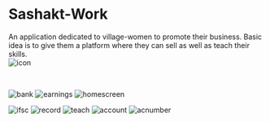 # Sashakt-Work
An application dedicated to village-women to promote their business. Basic idea is to give them a platform where they can sell as well as teach their skills.<br>
![icon](https://user-images.githubusercontent.com/89197840/163811454-ed032d4d-e427-4273-a079-3a5a1e6827d8.PNG)

<br>

![bank](https://user-images.githubusercontent.com/89197840/163811442-2e01b825-b31a-4dcc-b98b-d815bb3c71be.PNG)
![earnings](https://user-images.githubusercontent.com/89197840/163811451-43c4f431-3da5-42cd-ba35-4ceb49338a66.PNG)
![homescreen](https://user-images.githubusercontent.com/89197840/163811452-b73942d3-a86f-4c17-a6c7-f97e0fa5642f.PNG)

![ifsc](https://user-images.githubusercontent.com/89197840/163811456-55703ddd-4c1f-4f76-a800-48b006e73d7a.PNG)
![record](https://user-images.githubusercontent.com/89197840/163811457-5d9c243a-800d-4643-b39b-fcba84bc71c1.PNG)
![teach](https://user-images.githubusercontent.com/89197840/163811460-b47f3384-bd74-4db9-94ab-c2bc08326241.PNG)
![account](https://user-images.githubusercontent.com/89197840/163811464-c01f8f5e-6b0c-414a-ad6e-84ad0b327a33.PNG)
![acnumber](https://user-images.githubusercontent.com/89197840/163811467-6c11400b-91f9-4365-afba-7501211f5cf0.PNG)
